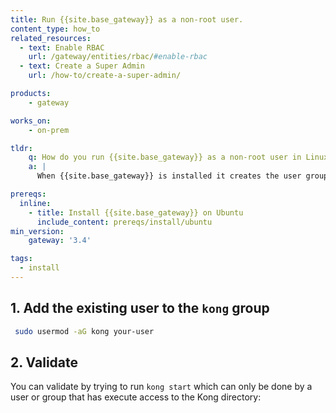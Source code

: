 ```yaml
---
title: Run {{site.base_gateway}} as a non-root user.
content_type: how_to
related_resources:
  - text: Enable RBAC
    url: /gateway/entities/rbac/#enable-rbac
  - text: Create a Super Admin
    url: /how-to/create-a-super-admin/

products:
    - gateway

works_on:
    - on-prem

tldr:
    q: How do you run {{site.base_gateway}} as a non-root user in Linux
    a: |
      When {{site.base_gateway}} is installed it creates the user group `kong`, users that belong to the `kong` can perform {{site.base_gateway}} actions. Adding your user to that user group will allow you to execute {{site.base_gateway}} commands on the system.

prereqs:
  inline:
    - title: Install {{site.base_gateway}} on Ubuntu
      include_content: prereqs/install/ubuntu
min_version:
    gateway: '3.4'

tags:
  - install
---
```


## 1. Add the existing user to the `kong` group

```sh
 sudo usermod -aG kong your-user
```

## 2. Validate

You can validate by trying to run `kong start` which can only be done by a user or group that has execute access to the Kong directory: 

